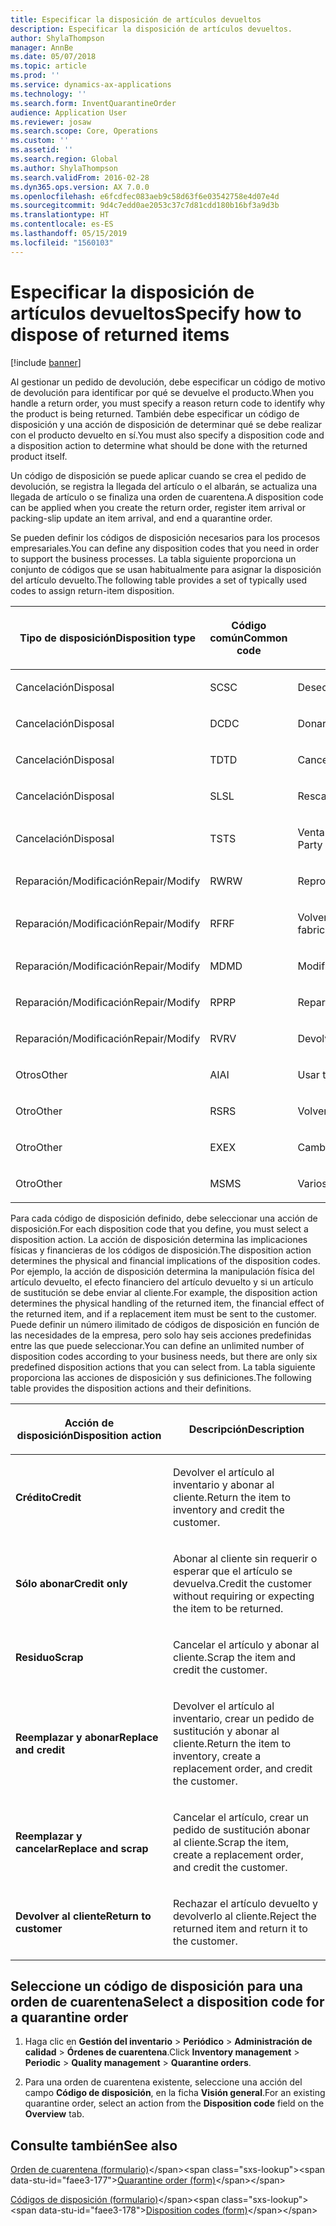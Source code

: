 ```yaml
---
title: Especificar la disposición de artículos devueltos
description: Especificar la disposición de artículos devueltos.
author: ShylaThompson
manager: AnnBe
ms.date: 05/07/2018
ms.topic: article
ms.prod: ''
ms.service: dynamics-ax-applications
ms.technology: ''
ms.search.form: InventQuarantineOrder
audience: Application User
ms.reviewer: josaw
ms.search.scope: Core, Operations
ms.custom: ''
ms.assetid: ''
ms.search.region: Global
ms.author: ShylaThompson
ms.search.validFrom: 2016-02-28
ms.dyn365.ops.version: AX 7.0.0
ms.openlocfilehash: e6fcdfec083aeb9c58d63f6e03542758e4d07e4d
ms.sourcegitcommit: 9d4c7edd0ae2053c37c7d81cdd180b16bf3a9d3b
ms.translationtype: HT
ms.contentlocale: es-ES
ms.lasthandoff: 05/15/2019
ms.locfileid: "1560103"
---
```

# <a name="specify-how-to-dispose-of-returned-items"></a><span data-ttu-id="faee3-103">Especificar la disposición de artículos devueltos</span><span class="sxs-lookup"><span data-stu-id="faee3-103">Specify how to dispose of returned items</span></span> 

[!include [banner](../includes/banner.md)]


<span data-ttu-id="faee3-104">Al gestionar un pedido de devolución, debe especificar un código de motivo de devolución para identificar por qué se devuelve el producto.</span><span class="sxs-lookup"><span data-stu-id="faee3-104">When you handle a return order, you must specify a reason return code to identify why the product is being returned.</span></span> <span data-ttu-id="faee3-105">También debe especificar un código de disposición y una acción de disposición de determinar qué se debe realizar con el producto devuelto en sí.</span><span class="sxs-lookup"><span data-stu-id="faee3-105">You must also specify a disposition code and a disposition action to determine what should be done with the returned product itself.</span></span>

<span data-ttu-id="faee3-106">Un código de disposición se puede aplicar cuando se crea el pedido de devolución, se registra la llegada del artículo o el albarán, se actualiza una llegada de artículo o se finaliza una orden de cuarentena.</span><span class="sxs-lookup"><span data-stu-id="faee3-106">A disposition code can be applied when you create the return order, register item arrival or packing-slip update an item arrival, and end a quarantine order.</span></span>

<span data-ttu-id="faee3-107">Se pueden definir los códigos de disposición necesarios para los procesos empresariales.</span><span class="sxs-lookup"><span data-stu-id="faee3-107">You can define any disposition codes that you need in order to support the business processes.</span></span> <span data-ttu-id="faee3-108">La tabla siguiente proporciona un conjunto de códigos que se usan habitualmente para asignar la disposición del artículo devuelto.</span><span class="sxs-lookup"><span data-stu-id="faee3-108">The following table provides a set of typically used codes to assign return-item disposition.</span></span>

<table>
<colgroup>
<col style="width: 33%" />
<col style="width: 33%" />
<col style="width: 33%" />
</colgroup>
<thead>
<tr class="header">
<th><p><span data-ttu-id="faee3-109">Tipo de disposición</span><span class="sxs-lookup"><span data-stu-id="faee3-109">Disposition type</span></span></p></th>
<th><p><span data-ttu-id="faee3-110">Código común</span><span class="sxs-lookup"><span data-stu-id="faee3-110">Common code</span></span></p></th>
<th><p><span data-ttu-id="faee3-111">Descripción</span><span class="sxs-lookup"><span data-stu-id="faee3-111">Description</span></span></p></th>
</tr>
</thead>
<tbody>
<tr class="odd">
<td><p><span data-ttu-id="faee3-112">Cancelación</span><span class="sxs-lookup"><span data-stu-id="faee3-112">Disposal</span></span></p></td>
<td><p><span data-ttu-id="faee3-113">SC</span><span class="sxs-lookup"><span data-stu-id="faee3-113">SC</span></span></p></td>
<td><p><span data-ttu-id="faee3-114">Desechar/Destruir</span><span class="sxs-lookup"><span data-stu-id="faee3-114">Scrap/Destroy</span></span></p></td>
</tr>
<tr class="even">
<td><p><span data-ttu-id="faee3-115">Cancelación</span><span class="sxs-lookup"><span data-stu-id="faee3-115">Disposal</span></span></p></td>
<td><p><span data-ttu-id="faee3-116">DC</span><span class="sxs-lookup"><span data-stu-id="faee3-116">DC</span></span></p></td>
<td><p><span data-ttu-id="faee3-117">Donar a caridad</span><span class="sxs-lookup"><span data-stu-id="faee3-117">Donate to Charity</span></span></p></td>
</tr>
<tr class="odd">
<td><p><span data-ttu-id="faee3-118">Cancelación</span><span class="sxs-lookup"><span data-stu-id="faee3-118">Disposal</span></span></p></td>
<td><p><span data-ttu-id="faee3-119">TD</span><span class="sxs-lookup"><span data-stu-id="faee3-119">TD</span></span></p></td>
<td><p><span data-ttu-id="faee3-120">Cancelación de terceros</span><span class="sxs-lookup"><span data-stu-id="faee3-120">Third-Party Disposal</span></span></p></td>
</tr>
<tr class="even">
<td><p><span data-ttu-id="faee3-121">Cancelación</span><span class="sxs-lookup"><span data-stu-id="faee3-121">Disposal</span></span></p></td>
<td><p><span data-ttu-id="faee3-122">SL</span><span class="sxs-lookup"><span data-stu-id="faee3-122">SL</span></span></p></td>
<td><p><span data-ttu-id="faee3-123">Rescatar</span><span class="sxs-lookup"><span data-stu-id="faee3-123">Salvage</span></span></p></td>
</tr>
<tr class="odd">
<td><p><span data-ttu-id="faee3-124">Cancelación</span><span class="sxs-lookup"><span data-stu-id="faee3-124">Disposal</span></span></p></td>
<td><p><span data-ttu-id="faee3-125">TS</span><span class="sxs-lookup"><span data-stu-id="faee3-125">TS</span></span></p></td>
<td><p><span data-ttu-id="faee3-126">Venta de terceros (mercados secundarios)</span><span class="sxs-lookup"><span data-stu-id="faee3-126">Third-Party Sale (Secondary Markets)</span></span></p></td>
</tr>
<tr class="even">
<td><p><span data-ttu-id="faee3-127">Reparación/Modificación</span><span class="sxs-lookup"><span data-stu-id="faee3-127">Repair/Modify</span></span></p></td>
<td><p><span data-ttu-id="faee3-128">RW</span><span class="sxs-lookup"><span data-stu-id="faee3-128">RW</span></span></p></td>
<td><p><span data-ttu-id="faee3-129">Reprocesar</span><span class="sxs-lookup"><span data-stu-id="faee3-129">Rework</span></span></p></td>
</tr>
<tr class="odd">
<td><p><span data-ttu-id="faee3-130">Reparación/Modificación</span><span class="sxs-lookup"><span data-stu-id="faee3-130">Repair/Modify</span></span></p></td>
<td><p><span data-ttu-id="faee3-131">RF</span><span class="sxs-lookup"><span data-stu-id="faee3-131">RF</span></span></p></td>
<td><p><span data-ttu-id="faee3-132">Volver a fabricar/Reacondicionar</span><span class="sxs-lookup"><span data-stu-id="faee3-132">Remanufacture/Refurbish</span></span></p></td>
</tr>
<tr class="even">
<td><p><span data-ttu-id="faee3-133">Reparación/Modificación</span><span class="sxs-lookup"><span data-stu-id="faee3-133">Repair/Modify</span></span></p></td>
<td><p><span data-ttu-id="faee3-134">MD</span><span class="sxs-lookup"><span data-stu-id="faee3-134">MD</span></span></p></td>
<td><p><span data-ttu-id="faee3-135">Modificar</span><span class="sxs-lookup"><span data-stu-id="faee3-135">Modify</span></span></p></td>
</tr>
<tr class="odd">
<td><p><span data-ttu-id="faee3-136">Reparación/Modificación</span><span class="sxs-lookup"><span data-stu-id="faee3-136">Repair/Modify</span></span></p></td>
<td><p><span data-ttu-id="faee3-137">RP</span><span class="sxs-lookup"><span data-stu-id="faee3-137">RP</span></span></p></td>
<td><p><span data-ttu-id="faee3-138">Reparar</span><span class="sxs-lookup"><span data-stu-id="faee3-138">Repair</span></span></p></td>
</tr>
<tr class="even">
<td><p><span data-ttu-id="faee3-139">Reparación/Modificación</span><span class="sxs-lookup"><span data-stu-id="faee3-139">Repair/Modify</span></span></p></td>
<td><p><span data-ttu-id="faee3-140">RV</span><span class="sxs-lookup"><span data-stu-id="faee3-140">RV</span></span></p></td>
<td><p><span data-ttu-id="faee3-141">Devolver al proveedor</span><span class="sxs-lookup"><span data-stu-id="faee3-141">Return to Vendor</span></span></p></td>
</tr>
<tr class="odd">
<td><p><span data-ttu-id="faee3-142">Otros</span><span class="sxs-lookup"><span data-stu-id="faee3-142">Other</span></span></p></td>
<td><p><span data-ttu-id="faee3-143">AI</span><span class="sxs-lookup"><span data-stu-id="faee3-143">AI</span></span></p></td>
<td><p><span data-ttu-id="faee3-144">Usar tal como está</span><span class="sxs-lookup"><span data-stu-id="faee3-144">Use as is</span></span></p></td>
</tr>
<tr class="even">
<td><p><span data-ttu-id="faee3-145">Otro</span><span class="sxs-lookup"><span data-stu-id="faee3-145">Other</span></span></p></td>
<td><p><span data-ttu-id="faee3-146">RS</span><span class="sxs-lookup"><span data-stu-id="faee3-146">RS</span></span></p></td>
<td><p><span data-ttu-id="faee3-147">Volver a vender</span><span class="sxs-lookup"><span data-stu-id="faee3-147">Resale</span></span></p></td>
</tr>
<tr class="odd">
<td><p><span data-ttu-id="faee3-148">Otro</span><span class="sxs-lookup"><span data-stu-id="faee3-148">Other</span></span></p></td>
<td><p><span data-ttu-id="faee3-149">EX</span><span class="sxs-lookup"><span data-stu-id="faee3-149">EX</span></span></p></td>
<td><p><span data-ttu-id="faee3-150">Cambio</span><span class="sxs-lookup"><span data-stu-id="faee3-150">Exchange</span></span></p></td>
</tr>
<tr class="even">
<td><p><span data-ttu-id="faee3-151">Otro</span><span class="sxs-lookup"><span data-stu-id="faee3-151">Other</span></span></p></td>
<td><p><span data-ttu-id="faee3-152">MS</span><span class="sxs-lookup"><span data-stu-id="faee3-152">MS</span></span></p></td>
<td><p><span data-ttu-id="faee3-153">Varios</span><span class="sxs-lookup"><span data-stu-id="faee3-153">Miscellaneous</span></span></p></td>
</tr>
</tbody>
</table>


<span data-ttu-id="faee3-154">Para cada código de disposición definido, debe seleccionar una acción de disposición.</span><span class="sxs-lookup"><span data-stu-id="faee3-154">For each disposition code that you define, you must select a disposition action.</span></span> <span data-ttu-id="faee3-155">La acción de disposición determina las implicaciones físicas y financieras de los códigos de disposición.</span><span class="sxs-lookup"><span data-stu-id="faee3-155">The disposition action determines the physical and financial implications of the disposition codes.</span></span> <span data-ttu-id="faee3-156">Por ejemplo, la acción de disposición determina la manipulación física del artículo devuelto, el efecto financiero del artículo devuelto y si un artículo de sustitución se debe enviar al cliente.</span><span class="sxs-lookup"><span data-stu-id="faee3-156">For example, the disposition action determines the physical handling of the returned item, the financial effect of the returned item, and if a replacement item must be sent to the customer.</span></span> <span data-ttu-id="faee3-157">Puede definir un número ilimitado de códigos de disposición en función de las necesidades de la empresa, pero solo hay seis acciones predefinidas entre las que puede seleccionar.</span><span class="sxs-lookup"><span data-stu-id="faee3-157">You can define an unlimited number of disposition codes according to your business needs, but there are only six predefined disposition actions that you can select from.</span></span> <span data-ttu-id="faee3-158">La tabla siguiente proporciona las acciones de disposición y sus definiciones.</span><span class="sxs-lookup"><span data-stu-id="faee3-158">The following table provides the disposition actions and their definitions.</span></span>

<table>
<colgroup>
<col style="width: 50%" />
<col style="width: 50%" />
</colgroup>
<thead>
<tr class="header">
<th><p><span data-ttu-id="faee3-159">Acción de disposición</span><span class="sxs-lookup"><span data-stu-id="faee3-159">Disposition action</span></span></p></th>
<th><p><span data-ttu-id="faee3-160">Descripción</span><span class="sxs-lookup"><span data-stu-id="faee3-160">Description</span></span></p></th>
</tr>
</thead>
<tbody>
<tr class="odd">
<td><p><span data-ttu-id="faee3-161"><strong>Crédito</strong></span><span class="sxs-lookup"><span data-stu-id="faee3-161"><strong>Credit</strong></span></span></p></td>
<td><p><span data-ttu-id="faee3-162">Devolver el artículo al inventario y abonar al cliente.</span><span class="sxs-lookup"><span data-stu-id="faee3-162">Return the item to inventory and credit the customer.</span></span></p></td>
</tr>
<tr class="even">
<td><p><span data-ttu-id="faee3-163"><strong>Sólo abonar</strong></span><span class="sxs-lookup"><span data-stu-id="faee3-163"><strong>Credit only</strong></span></span></p></td>
<td><p><span data-ttu-id="faee3-164">Abonar al cliente sin requerir o esperar que el artículo se devuelva.</span><span class="sxs-lookup"><span data-stu-id="faee3-164">Credit the customer without requiring or expecting the item to be returned.</span></span></p></td>
</tr>
<tr class="odd">
<td><p><span data-ttu-id="faee3-165"><strong>Residuo</strong></span><span class="sxs-lookup"><span data-stu-id="faee3-165"><strong>Scrap</strong></span></span></p></td>
<td><p><span data-ttu-id="faee3-166">Cancelar el artículo y abonar al cliente.</span><span class="sxs-lookup"><span data-stu-id="faee3-166">Scrap the item and credit the customer.</span></span></p></td>
</tr>
<tr class="even">
<td><p><span data-ttu-id="faee3-167"><strong>Reemplazar y abonar</strong></span><span class="sxs-lookup"><span data-stu-id="faee3-167"><strong>Replace and credit</strong></span></span></p></td>
<td><p><span data-ttu-id="faee3-168">Devolver el artículo al inventario, crear un pedido de sustitución y abonar al cliente.</span><span class="sxs-lookup"><span data-stu-id="faee3-168">Return the item to inventory, create a replacement order, and credit the customer.</span></span></p></td>
</tr>
<tr class="odd">
<td><p><span data-ttu-id="faee3-169"><strong>Reemplazar y cancelar</strong></span><span class="sxs-lookup"><span data-stu-id="faee3-169"><strong>Replace and scrap</strong></span></span></p></td>
<td><p><span data-ttu-id="faee3-170">Cancelar el artículo, crear un pedido de sustitución abonar al cliente.</span><span class="sxs-lookup"><span data-stu-id="faee3-170">Scrap the item, create a replacement order, and credit the customer.</span></span></p></td>
</tr>
<tr class="even">
<td><p><span data-ttu-id="faee3-171"><strong>Devolver al cliente</strong></span><span class="sxs-lookup"><span data-stu-id="faee3-171"><strong>Return to customer</strong></span></span></p></td>
<td><p><span data-ttu-id="faee3-172">Rechazar el artículo devuelto y devolverlo al cliente.</span><span class="sxs-lookup"><span data-stu-id="faee3-172">Reject the returned item and return it to the customer.</span></span></p></td>
</tr>
</tbody>
</table>


## <a name="select-a-disposition-code-for-a-quarantine-order"></a><span data-ttu-id="faee3-173">Seleccione un código de disposición para una orden de cuarentena</span><span class="sxs-lookup"><span data-stu-id="faee3-173">Select a disposition code for a quarantine order</span></span>

1.  <span data-ttu-id="faee3-174">Haga clic en **Gestión del inventario** \> **Periódico** \> **Administración de calidad** \> **Órdenes de cuarentena**.</span><span class="sxs-lookup"><span data-stu-id="faee3-174">Click **Inventory management** \> **Periodic** \> **Quality management** \> **Quarantine orders**.</span></span>

2.  <span data-ttu-id="faee3-175">Para una orden de cuarentena existente, seleccione una acción del campo **Código de disposición**, en la ficha **Visión general**.</span><span class="sxs-lookup"><span data-stu-id="faee3-175">For an existing quarantine order, select an action from the **Disposition code** field on the **Overview** tab.</span></span>



## <a name="see-also"></a><span data-ttu-id="faee3-176">Consulte también</span><span class="sxs-lookup"><span data-stu-id="faee3-176">See also</span></span>

<span data-ttu-id="faee3-177">[Orden de cuarentena (formulario)](https://technet.microsoft.com/en-us/library/aa554073(v=ax.60))</span><span class="sxs-lookup"><span data-stu-id="faee3-177">[Quarantine order (form)](https://technet.microsoft.com/en-us/library/aa554073(v=ax.60))</span></span>

<span data-ttu-id="faee3-178">[Códigos de disposición (formulario)](https://technet.microsoft.com/en-us/library/hh597113\(v=ax.60\))</span><span class="sxs-lookup"><span data-stu-id="faee3-178">[Disposition codes (form)](https://technet.microsoft.com/en-us/library/hh597113\(v=ax.60\))</span></span>

  


